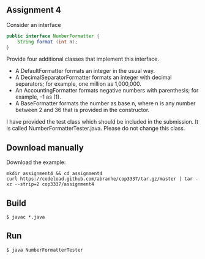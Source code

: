 ## Assignment 4

Consider an interface

```java
public interface NumberFormatter {
    String format (int n);
}
```

Provide four additional classes that implement this interface.

 - A DefaultFormatter formats an integer in the usual way.
 - A DecimalSeparatorFormatter formats an integer with decimal separators; for example,
one million as 1,000,000.
 - An AccountingFormatter formats negative numbers with parenthesis; for example, -1 as
(1).
 - A BaseFormatter formats the number as base n, where n is any number between 2 and
36 that is provided in the constructor.

I have provided the test class which should be included in the submission. It is called NumberFormatterTester.java. Please do not change this class.

## Download manually

Download the example:

```
mkdir assignment4 && cd assignment4
curl https://codeload.github.com/abranhe/cop3337/tar.gz/master | tar -xz --strip=2 cop3337/assignment4
```

## Build

```
$ javac *.java
```

## Run

```
$ java NumberFormatterTester
```